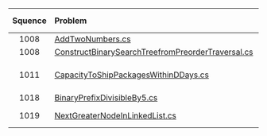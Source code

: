 | Squence | Problem       | Level  | Language  | Tags | Video Tutorial|
|:-------:|:--------------|:------:|:---------:|:----:|:-------------:|
|1008|[AddTwoNumbers.cs](https://github.com/dftty/LeetCode/blob/master/Assets/Second/AddTwoNumbers.cs)|Medium|C#|[LinkedList]||
|1008|[ConstructBinarySearchTreefromPreorderTraversal.cs](https://github.com/dftty/LeetCode/blob/master/Assets/Second/ConstructBinarySearchTreefromPreorderTraversal.cs)|Medium|C#|[Tree]||
|1011|[CapacityToShipPackagesWithinDDays.cs](https://github.com/dftty/LeetCode/blob/master/Assets/Second/CapacityToShipPackagesWithinDDays.cs)|Medium|C#|[Array Binary Search]||
|1018|[BinaryPrefixDivisibleBy5.cs](https://github.com/dftty/LeetCode/blob/master/Assets/Second/BinaryPrefixDivisibleBy5.cs)|Easy|C#|[Array]||
|1019|[NextGreaterNodeInLinkedList.cs](https://github.com/dftty/LeetCode/blob/master/Assets/Second/NextGreaterNodeInLinkedList.cs)|Medium|C#|[LinkedList Stack]||
